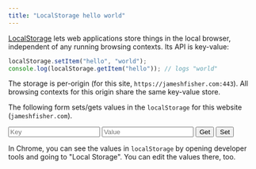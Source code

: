 ```yaml
---
title: "LocalStorage hello world"
---
```


[LocalStorage](https://developer.mozilla.org/en-US/docs/Web/API/Storage/LocalStorage)
lets web applications store things in the local browser,
independent of any running browsing contexts.
Its API is key-value:

```js
localStorage.setItem("hello", "world");
console.log(localStorage.getItem("hello")); // logs "world"
```

The storage is per-origin (for this site, `https://jameshfisher.com:443`).
All browsing contexts for this origin share the same key-value store.

The following form sets/gets values in the `localStorage` for this website (`jameshfisher.com`).

<input type="text" id="key" placeholder="Key"/>
<input type="text" id="value" placeholder="Value"/>
<input type="button" id="get" value="Get"/>
<input type="button" id="set" value="Set"/>

<script>
const keyEl = document.getElementById("key");
const valEl = document.getElementById("value");
document.getElementById("get").addEventListener("click", function (ev) {
  valEl.value = localStorage.getItem(keyEl.value);
});
document.getElementById("set").addEventListener("click", function (ev) {
  localStorage.setItem(keyEl.value, valEl.value);
});
</script>

In Chrome, you can see the values in `localStorage`
by opening developer tools and going to "Local Storage".
You can edit the values there, too.
